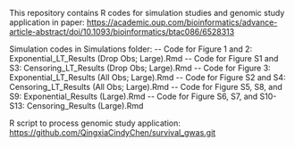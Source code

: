 This repository contains R codes for simulation studies and genomic study application in paper: https://academic.oup.com/bioinformatics/advance-article-abstract/doi/10.1093/bioinformatics/btac086/6528313

Simulation codes in Simulations folder:
  -- Code for Figure 1 and 2: Exponential_LT_Results (Drop Obs; Large).Rmd
  -- Code for Figure S1 and S3: Censoring_LT_Results (Drop Obs; Large).Rmd
  -- Code for Figure 3: Exponential_LT_Results (All Obs; Large).Rmd
  -- Code for Figure S2 and S4: Censoring_LT_Results (All Obs; Large).Rmd
  -- Code for Figure S5, S8, and S9: Exponential_Results (Large).Rmd
  -- Code for Figure S6, S7, and S10-S13: Censoring_Results (Large).Rmd  


R script to process genomic study application: https://github.com/QingxiaCindyChen/survival_gwas.git
